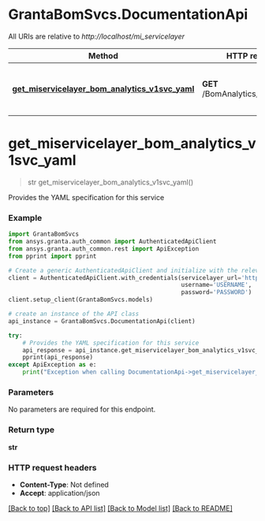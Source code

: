 # GrantaBomSvcs.DocumentationApi

All URIs are relative to *http://localhost/mi_servicelayer*

Method | HTTP request | Description
------------- | ------------- | -------------
[**get_miservicelayer_bom_analytics_v1svc_yaml**](DocumentationApi.md#get_miservicelayer_bom_analytics_v1svc_yaml) | **GET** /BomAnalytics/v1.svc/yaml | Provides the YAML specification for this service

# **get_miservicelayer_bom_analytics_v1svc_yaml**
> str get_miservicelayer_bom_analytics_v1svc_yaml()

Provides the YAML specification for this service

### Example
```python
import GrantaBomSvcs
from ansys.granta.auth_common import AuthenticatedApiClient
from ansys.granta.auth_common.rest import ApiException
from pprint import pprint

# Create a generic AuthenticatedApiClient and initialize with the relevant models
client = AuthenticatedApiClient.with_credentials(servicelayer_url='http://localhost/mi_servicelayer',
                                                 username='USERNAME',
                                                 password='PASSWORD')
client.setup_client(GrantaBomSvcs.models)

# create an instance of the API class
api_instance = GrantaBomSvcs.DocumentationApi(client)

try:
    # Provides the YAML specification for this service
    api_response = api_instance.get_miservicelayer_bom_analytics_v1svc_yaml()
    pprint(api_response)
except ApiException as e:
    print("Exception when calling DocumentationApi->get_miservicelayer_bom_analytics_v1svc_yaml: %s\n" % e)
```

### Parameters
No parameters are required for this endpoint.

### Return type

**str**


### HTTP request headers

 - **Content-Type**: Not defined
 - **Accept**: application/json

[[Back to top]](#) [[Back to API list]](../README.md#documentation-for-api-endpoints) [[Back to Model list]](../README.md#documentation-for-models) [[Back to README]](../README.md)

